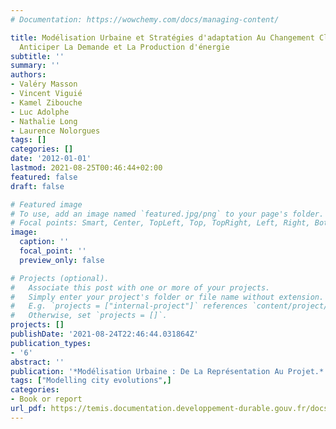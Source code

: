 ```yaml
---
# Documentation: https://wowchemy.com/docs/managing-content/

title: Modélisation Urbaine et Stratégies d'adaptation Au Changement Climatique Pour
  Anticiper La Demande et La Production d'énergie
subtitle: ''
summary: ''
authors:
- Valéry Masson
- Vincent Viguié
- Kamel Zibouche
- Luc Adolphe
- Nathalie Long
- Laurence Nolorgues
tags: []
categories: []
date: '2012-01-01'
lastmod: 2021-08-25T00:46:44+02:00
featured: false
draft: false

# Featured image
# To use, add an image named `featured.jpg/png` to your page's folder.
# Focal points: Smart, Center, TopLeft, Top, TopRight, Left, Right, BottomLeft, Bottom, BottomRight.
image:
  caption: ''
  focal_point: ''
  preview_only: false

# Projects (optional).
#   Associate this post with one or more of your projects.
#   Simply enter your project's folder or file name without extension.
#   E.g. `projects = ["internal-project"]` references `content/project/deep-learning/index.md`.
#   Otherwise, set `projects = []`.
projects: []
publishDate: '2021-08-24T22:46:44.031864Z'
publication_types:
- '6'
abstract: ''
publication: '*Modélisation Urbaine : De La Représentation Au Projet.*'
tags: ["Modelling city evolutions",]
categories:
- Book or report
url_pdf: https://temis.documentation.developpement-durable.gouv.fr/docs/Temis/0077/Temis-0077060/20403.pdf
---
```

